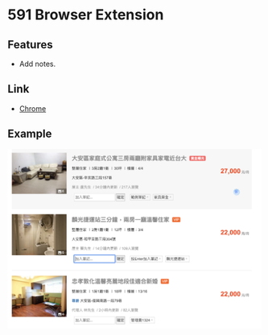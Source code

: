 # 591 Browser Extension
## Features
* Add notes.
## Link
* [Chrome](https://chrome.google.com/webstore/detail/591%E7%A7%9F%E5%B1%8B%E7%B6%B2%E7%AD%86%E8%A8%98/defdhigkgpkalcbgilkadfgnabcjajlk/related?hl=zh-TW&gl=TW)
## Example
![alt text](https://raw.githubusercontent.com/popo55668/591-rent-notes/master/misc/example.png)

